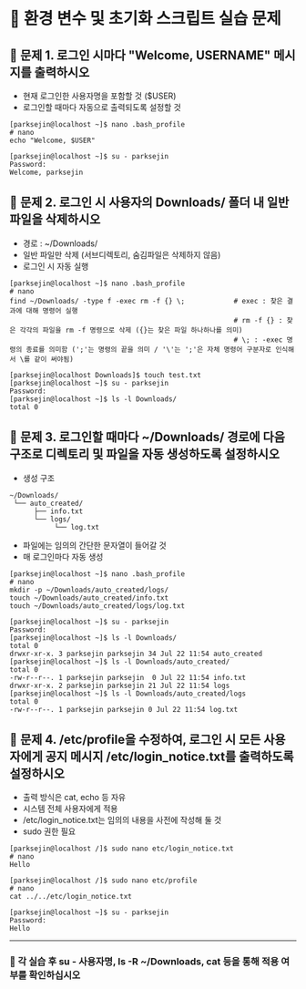 # 🧪 환경 변수 및 초기화 스크립트 실습 문제
## 🔹 문제 1. 로그인 시마다 "Welcome, USERNAME" 메시지를 출력하시오
- 현재 로그인한 사용자명을 포함할 것 ($USER)
- 로그인할 때마다 자동으로 출력되도록 설정할 것
```
[parksejin@localhost ~]$ nano .bash_profile
# nano
echo "Welcome, $USER"
```
```
[parksejin@localhost ~]$ su - parksejin
Password: 
Welcome, parksejin
```
## 🔹 문제 2. 로그인 시 사용자의 Downloads/ 폴더 내 일반 파일을 삭제하시오
- 경로 : ~/Downloads/
- 일반 파일만 삭제 (서브디렉토리, 숨김파일은 삭제하지 않음)
- 로그인 시 자동 실행
```
[parksejin@localhost ~]$ nano .bash_profile
# nano
find ~/Downloads/ -type f -exec rm -f {} \;            # exec : 찾은 결과에 대해 명령어 실행
                                                       # rm -f {} : 찾은 각각의 파일을 rm -f 명령으로 삭제 ({}는 찾은 파일 하나하나를 의미)
                                                       # \; : -exec 명령의 종료를 의미함 (';'는 명령의 끝을 의미 / '\'는 ';'은 자체 명령어 구분자로 인식해서 \를 같이 써야됨)
```
```
[parksejin@localhost Downloads]$ touch test.txt
[parksejin@localhost ~]$ su - parksejin
Password: 
[parksejin@localhost ~]$ ls -l Downloads/
total 0
```
## 🔹 문제 3. 로그인할 때마다 ~/Downloads/ 경로에 다음 구조로 디렉토리 및 파일을 자동 생성하도록 설정하시오

- 생성 구조
```
~/Downloads/
 └── auto_created/
      ├── info.txt
      └── logs/
           └── log.txt
```
- 파일에는 임의의 간단한 문자열이 들어갈 것
- 매 로그인마다 자동 생성
```
[parksejin@localhost ~]$ nano .bash_profile
# nano
mkdir -p ~/Downloads/auto_created/logs/
touch ~/Downloads/auto_created/info.txt
touch ~/Downloads/auto_created/logs/log.txt
```
```
[parksejin@localhost ~]$ su - parksejin
Password: 
[parksejin@localhost ~]$ ls -l Downloads/
total 0
drwxr-xr-x. 3 parksejin parksejin 34 Jul 22 11:54 auto_created
[parksejin@localhost ~]$ ls -l Downloads/auto_created/
total 0
-rw-r--r--. 1 parksejin parksejin  0 Jul 22 11:54 info.txt
drwxr-xr-x. 2 parksejin parksejin 21 Jul 22 11:54 logs
[parksejin@localhost ~]$ ls -l Downloads/auto_created/logs
total 0
-rw-r--r--. 1 parksejin parksejin 0 Jul 22 11:54 log.txt
```

## 🔹 문제 4. /etc/profile을 수정하여, 로그인 시 모든 사용자에게 공지 메시지 /etc/login_notice.txt를 출력하도록 설정하시오
- 출력 방식은 cat, echo 등 자유
- 시스템 전체 사용자에게 적용
- /etc/login_notice.txt는 임의의 내용을 사전에 작성해 둘 것
- sudo 권한 필요
```
[parksejin@localhost /]$ sudo nano etc/login_notice.txt
# nano
Hello
```
```
[parksejin@localhost /]$ sudo nano etc/profile
# nano
cat ../../etc/login_notice.txt
```
```
[parksejin@localhost ~]$ su - parksejin 
Password: 
Hello
```
---
### 📁 각 실습 후 su - 사용자명, ls -R ~/Downloads, cat 등을 통해 적용 여부를 확인하십시오